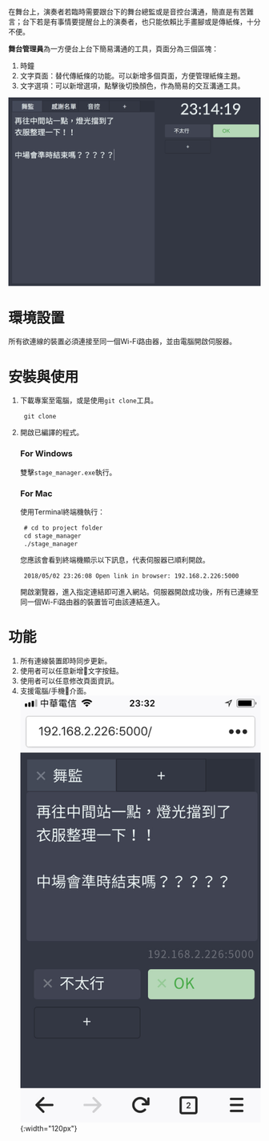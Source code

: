 在舞台上，演奏者若臨時需要跟台下的舞台總監或是音控台溝通，簡直是有苦難言；台下若是有事情要提醒台上的演奏者，也只能依賴比手畫腳或是傳紙條，十分不便。

**舞台管理員**為一方便台上台下簡易溝通的工具，頁面分為三個區塊：

1. 時鐘
2. 文字頁面：替代傳紙條的功能。可以新增多個頁面，方便管理紙條主題。
3. 文字選項：可以新增選項，點擊後切換顏色，作為簡易的交互溝通工具。

![使用畫面](./readme/full.png)
# 環境設置

所有欲連線的裝置必須連接至同一個Wi-Fi路由器，並由電腦開啟伺服器。
# 安裝與使用

1. 下載專案至電腦，或是使用`git clone`工具。

        git clone 
2. 開啟已編譯的程式。
    
    ### For Windows

    雙擊`stage_manager.exe`執行。

    ### For Mac

    使用Terminal終端機執行：

        # cd to project folder
        cd stage_manager
        ./stage_manager

    您應該會看到終端機顯示以下訊息，代表伺服器已順利開啟。

        2018/05/02 23:26:08 Open link in browser: 192.168.2.226:5000
    開啟瀏覽器，進入指定連結即可進入網站。伺服器開啟成功後，所有已連線至同一個Wi-Fi路由器的裝置皆可由該連結進入。

# 功能
1. 所有連線裝置即時同步更新。
2. 使用者可以任意新增文字按鈕。
3. 使用者可以任意修改頁面資訊。
4. 支援電腦/手機介面。
![手機螢幕截圖](./readme/mobile.jpeg){:width="120px"}